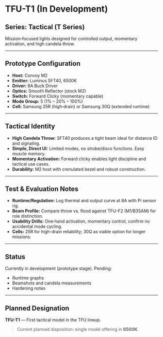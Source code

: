 # TFU-T1 (In Development)

## Series: Tactical (T Series)

Mission‑focused lights designed for controlled output, momentary activation, and high candela throw.

---

## Prototype Configuration

- **Host:** Convoy M2
- **Emitter:** Luminus SFT40, 6500K
- **Driver:** 8A Buck Driver
- **Optics:** Smooth Reflector (stock M2)
- **Switch:** Forward Clicky (momentary capable)
- **Mode Group:** 5 (1% – 20% – 100%)
- **Cell:** Samsung 25R (high‑drain) or Samsung 30Q (extended runtime)

---

## Tactical Identity

- **High Candela Throw:** SFT40 produces a tight beam ideal for distance ID and signaling.
- **Simple, Direct UI:** Limited modes, no strobe/disco functions. Easy muscle memory.
- **Momentary Activation:** Forward clicky enables light discipline and tactical use cases.
- **Durability:** M2 host with crenulated bezel and robust construction.

---

## Test & Evaluation Notes

- **Runtime/Regulation:** Log thermal and output curve at 8A with Pi sensor rig.
- **Beam Profile:** Compare throw vs. flood against TFU-F2 (M1/B35AM) for role distinction.
- **Usability Drills:** One‑hand activation, momentary control, confirm no accidental mode cycling.
- **Cells:** 25R for high-drain reliability; 30Q as viable option for longer missions.

---

## Status

Currently in development (prototype stage). Pending:

- Runtime graphs
- Beamshots and candela measurements
- Hardening notes

---

## Planned Designation

**TFU-T1** — First tactical model in the TFU lineup.

> Current planned disposition: single model offering in **6500K**.
```
